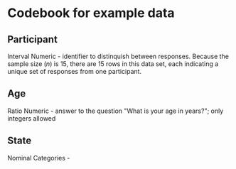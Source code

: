 # Codebook for example data

## Participant

Interval Numeric - identifier to distinquish between responses. Because the sample size (*n*) is 15, there are 15 rows in this data set, each indicating a unique set of responses from one participant.

## Age

Ratio Numeric - answer to the question "What is your age in years?"; only integers allowed

## State

Nominal Categories - 
